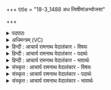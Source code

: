 +++
title = "18-3_1488 अध त्विषीमांअभ्योजसा"

+++
<details><summary>पदपाठः</summary>

अ꣡ध꣢꣯। त्वि꣡षी꣢꣯मान्। अ꣣भि꣢। ओ꣡ज꣢꣯सा। कृ꣡वि꣢꣯म्। यु꣣धा꣢। अ꣣भवत्। आ꣢। रो꣡द꣢꣯सी꣣इ꣡ति꣢। अ꣣पृणत्। अस्य। मज्म꣡ना꣢। प्र꣢। वा꣣वृधे। अ꣡ध꣢꣯त्त। अ꣣न्य꣢म्। अ꣣न्। य꣢म्। ज꣣ठ꣡रे꣢। प्र। ई꣣म्। अरिच्यत। प्र꣢। चे꣣तय। सः꣢। ए꣣नम्। सश्चत्। दे꣣वः꣢। दे꣣व꣢म्। स꣣त्यः꣢। इ꣡न्दुः꣢꣯। स꣣त्य꣢म्। इ꣡न्द्र꣢꣯म्। १४८८।
</details>

<details><summary>अधिमन्त्रम् (VC)</summary>

- इन्द्रः
- गृत्समदः शौनकः
- अतिशक्वरी
- पञ्चमः
</details>

<details><summary>हिन्दी : आचार्य रामनाथ वेदालंकार - विषयः</summary>

अगले मन्त्र में परमात्मा की महिमा और उपासक का विषय वर्णित है।
</details>

<details><summary>हिन्दी : आचार्य रामनाथ वेदालंकार - पदार्थः</summary>

पदार्थान्वय -  (अध) और (त्विषीमान्) प्रशस्त तेजवाला वह इन्द्र जगदीश्वर (ओजसा) बल से (युधा) युद्ध द्वारा (क्रिविम्) हिंसक जन को (अभि अभवत्) परास्त कर देता है। वही (रोदसी) द्युलोक और भूलोक को (आ पृणत्) जल,तेज आदि ऐश्वर्यों से भरपूर करता है। (अस्य) इस इन्द्र जगदीश्वर के (मज्मना) बल से,यह सब जगत् (प्र वावृधे) प्रवृद्ध होता है। वह जगदीश्वर (अन्यम्) किसी को अर्थात् दुष्टाचारी को (जठरे) भूकम्प आदि से भूमि को फाड़कर उसके पेट में (अधत्त) डाल देता है और (ईम्) कोई अर्थात् सदाचारी मनुष्य (प्र अरिच्यत) इसकी महिमा से बढ़ता है। (सः) वह (देवः) दिव्यगुणी, (सत्यः) सत्य का प्रेमी (इन्दुः) तेजस्वी उपासक (देवम्) प्रकाश देनेवाले, (सत्यम्) सत्य गुण,कर्म स्वभाववाले (एनम् इन्द्रम्) इस परमैश्वर्यवान् जगदीश्वर को (सश्चत्) प्राप्त करे। हे जगदीश्वर ! आप उस उपासक को (प्रचेतय) प्रज्ञानयुक्त करो ॥३॥
</details>

<details><summary>हिन्दी : आचार्य रामनाथ वेदालंकार - भावार्थः</summary>

भावार्थ -  जो सज्जनों को पीड़ित करते हैं, उन्हें जो जगत् का स्रष्टा, अपरिमित बलवाला, न जीता जा सकनेवाला जगदीश्वर यथायोग्य दण्डित करता है, उसकी सब लोग श्रद्धा और प्रेम से उपासना करके अपने अभीष्टों को पूर्ण करें ॥३॥ इस खण्ड में उपास्य-उपासक विषय का और परमात्मा की महिमा का वर्णन होने से इस खण्ड की पूर्व खण्ड के साथ सङ्गति है ॥ तेरहवें अध्याय में षष्ठ खण्ड समाप्त ॥ तेरहवाँ अध्याय समाप्त॥ षष्ठ प्रपाठक में तृतीय अर्ध समाप्त ॥
</details>

<details><summary>संस्कृत : आचार्य रामनाथ वेदालंकार - विषयः</summary>

अथ परमात्मनो महिमानमुपासकविषयं चाह।
</details>

<details><summary>संस्कृत : आचार्य रामनाथ वेदालंकार - पदार्थः</summary>

पदार्थान्वय -  (अध) अथ (त्विषीमान्) प्रशस्तदीप्तियुक्तः स इन्द्रो जगदीश्वरः (ओजसा) बलेन (युधा) युद्धेन (क्रिविम्) हिंसकं जनम्।[कृणोतेर्हिंसार्थादौणादिकः क्विन् प्रत्ययः।] (अभिभवत्) अभिभवति। स एव (रोदसी) द्यावापृथिव्यौ (आ पृणत्) अप्तेजआदिभिरैश्वर्यैः आपूरयति। (अस्य) इन्द्रस्य जगदीश्वरस्य (मज्मना) बलेन,सर्वमिदं जगत् (प्र वावृधे) प्रवर्धते। स जगदीश्वरः (अन्यम्) कञ्चित् दुष्टाचारिणम् इत्यर्थः (जठरे) भूकम्पादिना भूमिं विदार्य तस्या उदरे(अधत्त) दधाति, (ईम्) कश्चिच्च सदाचारवान् जनः (प्र अरिच्यत) अस्य महिम्ना प्रवर्धते। (सः) असौ (देवः) दिव्यगुणः (सत्यः) सत्यप्रियः (इन्दुः) तेजस्वी उपासकः (देवम्) प्रकाशकम् (सत्यम्) सत्यगुणकर्मस्वभावम् (एनम् इन्द्रम्) एतं परमैश्वर्यवन्तं जगदीश्वरम् त्वाम् (सश्चत्) प्राप्नुयात्। हे जगदीश्वर ! त्वम् तम् उपासकम् (प्रचेतय) प्रज्ञापय ॥३॥२
</details>

<details><summary>संस्कृत : आचार्य रामनाथ वेदालंकार - भावार्थः</summary>

भावार्थ -  ये सज्जनान् पीडयन्ति तान् यो जगत्स्रष्टाऽपरिमितबलोऽजय्यो जगदीश्वरो यथायोग्यं दण्डयति तं सर्वे श्रद्धया प्रेम्णा च समुपास्य स्वाभीष्टानि पूरयन्तु ॥३॥ अस्मिन् खण्डे उपास्योपासकविषयस्य परमात्मनो महिम्नश्च वर्णनादेतत्खण्डस्य पूर्वखण्डेन संगतिरस्ति ॥ इति बरेलीमण्डलान्तर्गतफरीदपुरवास्तव्य-श्रीमद्गोपालरामभगवतीदेवीतनयेन हरिद्वारीयगुरुकुलकाङ्गड़ीविश्वविद्यालयेऽधीतविद्येन विद्यामार्तण्डेन आचार्यरामनाथवेदालङ्कारेण महर्षिदयानन्दसरस्वतीस्वामिकृतवेदभाष्यशैलीमनुसृत्य विरचिते संस्कृतार्यभाषाभ्यां समन्विते सुप्रमाणयुक्ते सामवेदभाष्ये उत्तरार्चिके षष्ठः प्रपाठकः समाप्तिमगात् ॥
</details>